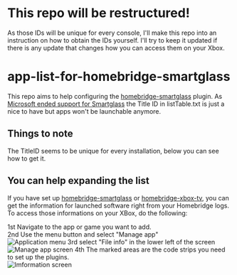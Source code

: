 # This repo will be restructured!
As those IDs will be unique for every console, I'll make this repo into an instruction on how to obtain the IDs yourself. I'll try to keep it updated if there is any update that changes how you can access them on your Xbox.

# app-list-for-homebridge-smartglass

This repo aims to help configuring the [homebridge-smartglass](https://github.com/unknownskl/homebridge-smartglass) plugin. As [Microsoft ended support for Smartglass](https://twitter.com/majornelson/status/998790240377565184) the Title ID in listTable.txt is just a nice to have but apps won't be launchable anymore.


## Things to note
The TitleID seems to be unique for every installation, below you can see how to get it.

## You can help expanding the list

If you have set up [homebridge-smartglass](https://github.com/unknownskl/homebridge-smartglass) or [homebridge-xbox-tv](https://github.com/grzegorz914/homebridge-xbox-tv), you can get the information for launched software right from your Homebridge logs.<br />
To access those informations on your XBox, do the following:<br />

1st Navigate to the app or game you want to add.<br />
2nd Use the menu button and select "Manage app"<br />
![Application menu](images/step1.PNG)
3rd select "File info" in the lower left of the screen<br />
![Manage app screen](images/step2.PNG)
4th The marked areas are the code strips you need to set up the plugins.<br />
![Imformation screen](images/step3.PNG)
